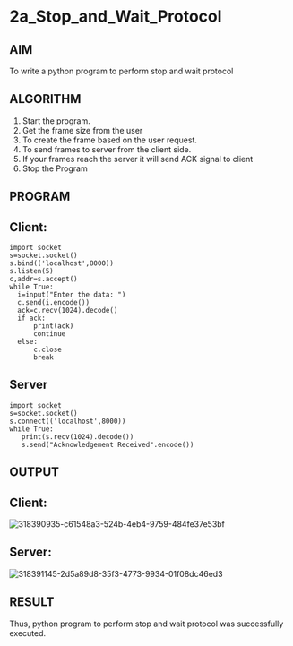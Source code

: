 # 2a_Stop_and_Wait_Protocol
## AIM 
To write a python program to perform stop and wait protocol
## ALGORITHM
1. Start the program.
2. Get the frame size from the user
3. To create the frame based on the user request.
4. To send frames to server from the client side.
5. If your frames reach the server it will send ACK signal to client
6. Stop the Program
## PROGRAM
## Client:
```
import socket
s=socket.socket()
s.bind(('localhost',8000))
s.listen(5)
c,addr=s.accept()
while True:
  i=input("Enter the data: ")
  c.send(i.encode())
  ack=c.recv(1024).decode()
  if ack:
      print(ack)
      continue
  else:
      c.close
      break
```
## Server
```
import socket
s=socket.socket()
s.connect(('localhost',8000))
while True:
   print(s.recv(1024).decode())
   s.send("Acknowledgement Received".encode())
```
## OUTPUT
## Client:
![318390935-c61548a3-524b-4eb4-9759-484fe37e53bf](https://github.com/Ratheesh28/2a_Stop_and_Wait_Protocol/assets/138849186/ffd2cdbe-5399-4bf1-9465-ff6b2c0fc264)
## Server:
![318391145-2d5a89d8-35f3-4773-9934-01f08dc46ed3](https://github.com/Ratheesh28/2a_Stop_and_Wait_Protocol/assets/138849186/3dc81573-8086-438d-b0f4-b0536383953e)

## RESULT
Thus, python program to perform stop and wait protocol was successfully executed.
